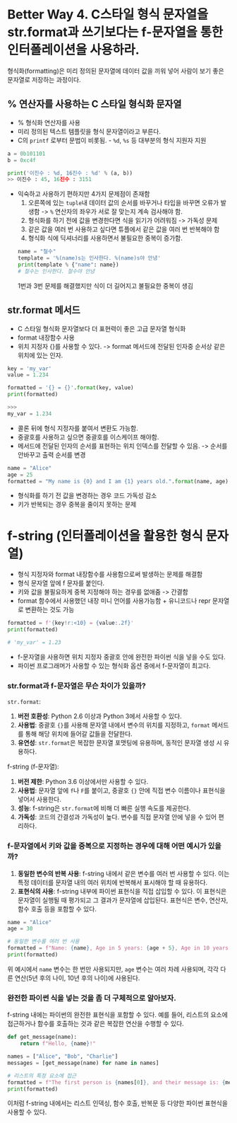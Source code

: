 # Better Way 4. C스타일 형식 문자열을 str.format과 쓰기보다는 f-문자열을 통한 인터폴레이션을 사용하라.

형식화(formatting)은 미리 정의된 문자열에 데이터 값을 끼워 넣어 사람이 보기 좋은 문자열로 저장하는 과정이다.

## % 연산자를 사용하는 C 스타일 형식화 문자열

* % 형식화 연산자를 사용
* 미리 정의된 텍스트 템플릿을 형식 문자열이라고 부른다.
* C의 `printf` 로부터 문법이 비롯됨. - `%d`, `%s` 등 대부분의 형식 지원자 지원
```python
a = 0b101101
b = 0xc4f

print('이진수 : %d, 16진수 : %d' % (a, b))
>> 이진수 : 45, 16진수 : 3151
```
* 익숙하고 사용하기 편하지만 4가지 문제점이 존재함
	1. 오른쪽에 있는 `tuple`내 데이터 값의 순서를 바꾸거나 타입을 바꾸면 오류가 발생함 -> `%` 연산자의 좌우가 서로 잘 맞는지 계속 검사해야 함.
	2. 형식화를 하기 전에 값을 변경한다면 식을 읽기가 어려워짐 -> 가독성 문제
	3. 같은 값을 여러 번 사용하고 싶다면 튜플에서 같은 값을 여러 번 반복해야 함
	4. 형식화 식에 딕셔너리를 사용하면서 불필요한 중복이 증가함.
	```python
	name = "철수"
	template = '%(name)s는 인사한다. %(name)s야 안녕'
	print(template % {"name": name})
	# 철수는 인사한다. 철수야 안녕
	```
	1번과 3번 문제를 해결했지만 식이 더 길어지고 불필요한 중복이 생김
## str.format 메서드
* C 스타일 형식화 문자열보다 더 표현력이 좋은 고급 문자열 형식화
* format 내장함수 사용
* 위치 지정자 {}를 사용할 수 있다. -> format 메서드에 전달된 인자중 순서상 같은 위치에 있는 인자.
```python
key = 'my_var'
value = 1.234

formatted = '{} = {}'.format(key, value)
print(formatted)

>>>
my_var = 1.234
```
* 콜론 뒤에 형식 지정자를 붙여서 변환도 가능함.
* 중괄호를 사용하고 싶으면 중괄호를 이스케이프 해야함.
* 메서드에 전달된 인자의 순서를 표현하는 위치 인덱스를 전달할 수 있음. -> 순서를 안바꾸고 출력 순서를 변경
```python
name = "Alice" 
age = 25 
formatted = "My name is {0} and I am {1} years old.".format(name, age)
```
* 형식화를 하기 전 값을 변경하는 경우 코드 가독성 감소
* 키가 반복되는 경우 중복을 줄이지 못하는 문제
# f-string (인터폴레이션을 활용한 형식 문자열)
* 형식 지정자와 format 내장함수를 사용함으로써 발생하는 문제를 해결함
* 형식 문자열 앞에 f 문자를 붙인다.
* 키와 값을 불필요하게 중복 지정해야 하는 경우를 없애줌 -> 간결함
* format 함수에서 사용했던 내장 미니 언어를 사용가능함 + 유니코드나 repr 문자열로 변환하는 것도 가능
```python
formatted = f'{key!r:<10} = {value:.2f}'
print(formatted)

# 'my_var' = 1.23
```
* f-문자열을 사용하면 위치 지정자 중괄호 안에 완전한 파이썬 식을 넣을 수도 있다.
* 파이썬 프로그래머가 사용할 수 있는 형식화 옵션 중에서 f-문자열이 최고다.

### str.format과 f-문자열은 무슨 차이가 있을까?

`str.format`:
1. **버전 호환성**: Python 2.6 이상과 Python 3에서 사용할 수 있다.
2. **사용법**: 중괄호 `{}`를 사용해 문자열 내에서 변수의 위치를 지정하고, `format` 메서드를 통해 해당 위치에 들어갈 값들을 전달한다.
3. **유연성**: `str.format`은 복잡한 문자열 포맷팅에 유용하며, 동적인 문자열 생성 시 유용하다.

f-string (f-문자열):
1. **버전 제한**: Python 3.6 이상에서만 사용할 수 있다.
2. **사용법**: 문자열 앞에 `f`나 `F`를 붙이고, 중괄호 `{}` 안에 직접 변수 이름이나 표현식을 넣어서 사용한다.
3. **성능**: f-string은 `str.format`에 비해 더 빠른 실행 속도를 제공한다.
4. **가독성**: 코드의 간결성과 가독성이 높다. 변수를 직접 문자열 안에 넣을 수 있어 편리하다.

### f-문자열에서 키와 값을 중복으로 지정하는 경우에 대해 어떤 예시가 있을까?

1. **동일한 변수의 반복 사용**: f-string 내에서 같은 변수를 여러 번 사용할 수 있다. 이는 특정 데이터를 문자열 내의 여러 위치에 반복해서 표시해야 할 때 유용하다.
2. **표현식의 사용**: f-string 내부에 파이썬 표현식을 직접 삽입할 수 있다. 이 표현식은 문자열이 실행될 때 평가되고 그 결과가 문자열에 삽입된다. 표현식은 변수, 연산자, 함수 호출 등을 포함할 수 있다.
```python
name = "Alice"
age = 30

# 동일한 변수를 여러 번 사용
formatted = f"Name: {name}, Age in 5 years: {age + 5}, Age in 10 years: {age + 10}"
print(formatted)
```
위 예시에서 `name` 변수는 한 번만 사용되지만, `age` 변수는 여러 차례 사용되며, 각각 다른 연산(5년 후의 나이, 10년 후의 나이)에 사용된다.

### 완전한 파이썬 식을 넣는 것을 좀 더 구체적으로 알아보자.

f-string 내에는 파이썬의 완전한 표현식을 포함할 수 있다. 예를 들어, 리스트의 요소에 접근하거나 함수를 호출하는 것과 같은 복잡한 연산을 수행할 수 있다.

```python
def get_message(name):
    return f"Hello, {name}!"

names = ["Alice", "Bob", "Charlie"]
messages = [get_message(name) for name in names]

# 리스트의 특정 요소에 접근
formatted = f"The first person is {names[0]}, and their message is: {messages[0]}"
print(formatted)
```
이처럼 f-string 내에서는 리스트 인덱싱, 함수 호출, 반복문 등 다양한 파이썬 표현식을 사용할 수 있다.